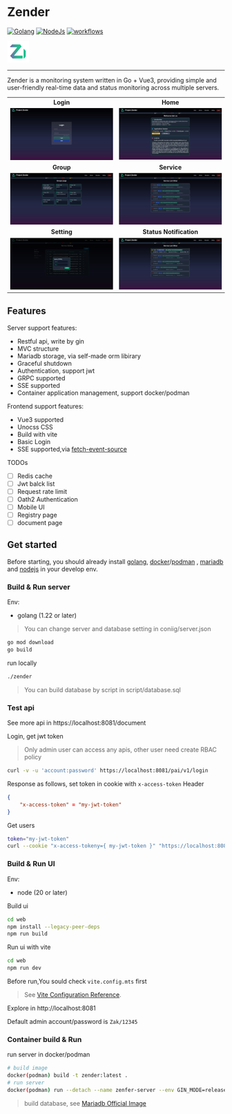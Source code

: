 # Zender

[![Golang](https://img.shields.io/badge/golang-_1.22-blue)](https://go.dev/)
[![NodeJs](https://img.shields.io/badge/npm-_22.1.0-orange)](https://nodejs.org)
[![workflows](https://img.shields.io/badge/licencs-_MIT-greenyellow)](https://github.com/Armageddon6026/zender/blob/master/LICENSE)

<img src="web/public/logo.png" width="50px">

---
Zender is a monitoring system written in Go + Vue3, providing simple and user-friendly real-time data and status monitoring across multiple servers.


<table>
  <tr>
     <td width="50%" align="center"><b>Login</b></td>
     <td width="50%" align="center"><b>Home</b></td>
  </tr>
  <tr>
     <td><img src="assets/login.jpg"/></td>
     <td><img src="assets/home.jpg"/></td>
  </tr>
  <tr>
      <td width="50%" align="center"><b>Group</b></td>
      <td width="50%" align="center"><b>Service</b></td>
  </tr>
  <tr>
     <td><img src="assets/group.jpg"/></td>
     <td><img src="assets/service.jpg"/></td>
  </tr>
  <tr>
      <td width="50%" align="center"><b>Setting</b></td>
      <td width="50%" align="center"><b>Status Notification</b></td>
  </tr>
  <tr>
     <td><img src="assets/setting.jpg"/></td>
     <td><img src="assets/waring.jpg"/></td>
  </tr>
</table>

## Features
Server support features:
- Restful api, write by gin
- MVC structure
- Mariadb storage, via self-made orm libirary
- Graceful shutdown
- Authentication, support jwt
- GRPC supported
- SSE supported
- Container application management, support docker/podman

Frontend support features:
- Vue3 supported
- Unocss CSS
- Build with vite
- Basic Login
- SSE supported,via [fetch-event-source](https://github.com/Azure/fetch-event-source)

TODOs
- [ ] Redis cache
- [ ] Jwt balck list 
- [ ] Request rate limit
- [ ] Oath2 Authentication
- [ ] Mobile UI 
- [ ] Registry page
- [ ] document page

## Get started
Before starting, you should already install [golang](https://go.dev/), [docker](https://docs.docker.com/engine/install/)/[podman](https://podman.io/docs/installation) , [mariadb](https://mariadb.org/) and [nodejs](https://nodejs.org/en/download/) in your develop env.
### Build & Run server

Env:
- golang (1.22 or later)

>You can change server and database setting in coniig/server.json

```bash
go mod download
go build
```

run locally
```bash
./zender
```

> You can build database by script in script/database.sql

### Test api
See more api in https://localhost:8081/document

Login, get jwt token
> Only admin user can access any apis, other user need create RBAC policy
```bash
curl -v -u 'account:password' https://localhost:8081/pai/v1/login
```
Response as follows, set token in cookie with `x-access-token` Header
```json
{
    "x-access-token" = "my-jwt-token"
}
```

Get users
```bash
token="my-jwt-token"
curl --cookie "x-access-tokeny={ my-jwt-token }" "https://localhost:8081/pai/v1/user"
```

### Build & Run UI

Env:
- node (20 or later)

Build ui
```bash
cd web
npm install --legacy-peer-deps
npm run build
```

Run ui with vite
```bash
cd web
npm run dev 
```
Before run,You sould check `vite.config.mts` first
>See [Vite Configuration Reference](https://vitejs.dev/config/).

Explore in http://localhost:8081

Default admin account/password is `Zak/12345`


### Container build & Run

run server in docker/podman
```bash
# build image
docker(podman) build -t zender:latest .
# run server
docker(podman) run --detach --name zenfer-server --env GIN_MODE=release  zender:latestt
```

> build database, see [Mariadb Official Image](https://hub.docker.com/_/mariadb)
